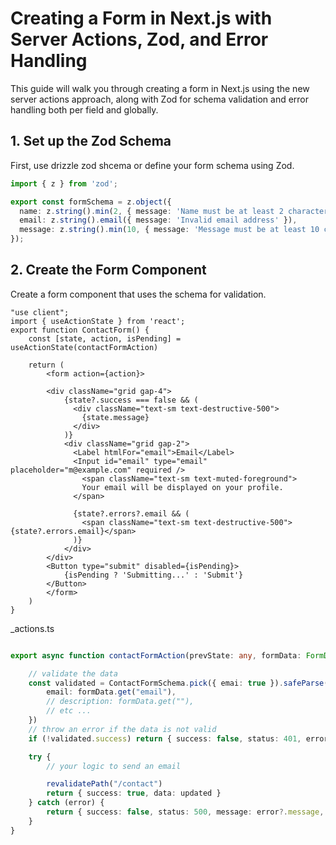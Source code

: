 # Creating a Form in Next.js with Server Actions, Zod, and Error Handling

This guide will walk you through creating a form in Next.js using the new server actions approach, along with Zod for schema validation and error handling both per field and globally.

## 1. Set up the Zod Schema

First, use drizzle zod shcema or define your form schema using Zod. 

```ts
import { z } from 'zod';

export const formSchema = z.object({
  name: z.string().min(2, { message: 'Name must be at least 2 characters' }),
  email: z.string().email({ message: 'Invalid email address' }),
  message: z.string().min(10, { message: 'Message must be at least 10 characters' }),
});
```

## 2. Create the Form Component

Create a form component that uses the schema for validation.

```tsx
"use client";
import { useActionState } from 'react';
export function ContactForm() {
    const [state, action, isPending] = useActionState(contactFormAction)

    return (
        <form action={action}>

        <div className="grid gap-4">
            {state?.success === false && (
              <div className="text-sm text-destructive-500">
                {state.message}
              </div>
            )}
            <div className="grid gap-2">
              <Label htmlFor="email">Email</Label>
              <Input id="email" type="email" placeholder="m@example.com" required />
                <span className="text-sm text-muted-foreground">
                Your email will be displayed on your profile.
              </span>

              {state?.errors?.email && (
                <span className="text-sm text-destructive-500">{state?.errors.email}</span>
              )}
            </div>
        </div>
        <Button type="submit" disabled={isPending}>
            {isPending ? 'Submitting...' : 'Submit'}
        </Button>
        </form>
    )
}
```

_actions.ts
```ts

export async function contactFormAction(prevState: any, formData: FormData): Promise<ActionResponse> {

    // validate the data
    const validated = ContactFormSchema.pick({ emai: true }).safeParse({
        email: formData.get("email"),
        // description: formData.get(""),
        // etc ...
    })
    // throw an error if the data is not valid
    if (!validated.success) return { success: false, status: 401, errors: validated.error.flatten().fieldErrors, }

    try {
        // your logic to send an email

        revalidatePath("/contact")
        return { success: true, data: updated }
    } catch (error) {
        return { success: false, status: 500, message: error?.message, data: { formData } }
    }
}

```